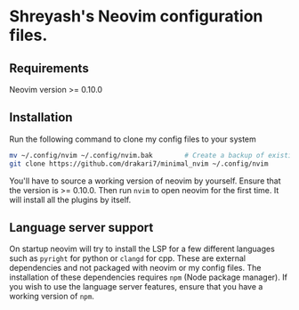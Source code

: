 # Shreyash's Neovim configuration files.

## Requirements
Neovim version >= 0.10.0


## Installation
Run the following command to clone my config files to your system
```bash
mv ~/.config/nvim ~/.config/nvim.bak        # Create a backup of existing config files
git clone https://github.com/drakari7/minimal_nvim ~/.config/nvim
```

You'll have to source a working version of neovim by yourself. Ensure that the version is >= 0.10.0.
Then run `nvim` to open neovim for the first time. It will install all the plugins by itself.


## Language server support
On startup neovim will try to install the LSP for a few different languages such as `pyright` for python or `clangd` for cpp.
These are external dependencies and not packaged with neovim or my config files.
The installation of these dependencies requires `npm` (Node package manager).
If you wish to use the language server features, ensure that you have a working version of `npm`.
